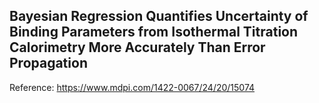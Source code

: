 ## Bayesian Regression Quantifies Uncertainty of Binding Parameters from Isothermal Titration Calorimetry More Accurately Than Error Propagation

Reference: https://www.mdpi.com/1422-0067/24/20/15074
